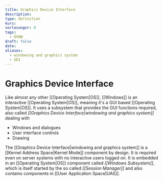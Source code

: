 ```yaml
---
title: Graphics Device Interface
description: 
type: definition
kurs: 
vorlesungnr: 0
tags:
  - OSNW
draft: false
date: 
aliases:
  - windowing and graphics system
  - GDI
---
```


# Graphics Device Interface

Like almost any other [[Operating System|OS]], [[Windows]] is an interactive [[Operating System|OS]], meaning it's a GUI based [[Operating System|OS]]. It uses a subsystem that provides the GUI functions required, also called *[[Graphics Device Interface|windowing and graphics system]]* dealing with

- Windows and dialogues
- User interface controls
- Drawing

The [[Graphics Device Interface|windowing and graphics system]] is a [[Kernel Address Space|Kernel Mode]] component by design. It is required even on server systems with no interactive users logged on. It is embedded in an [[Operating System|OS]] component called *[[Windows Subsystem]]*, which is itself started by the so called *[[Session Manager]]* and also contains components in [[User Application Space|UAS]].